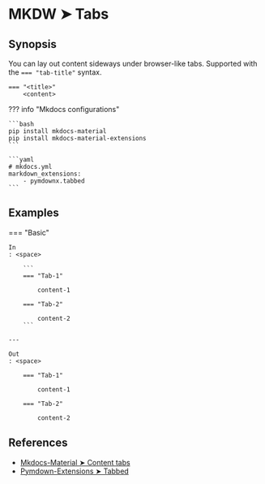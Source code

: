 # MKDW ➤ Tabs

## Synopsis

You can lay out content sideways under browser-like tabs. Supported with the `=== "tab-title"` syntax.

```
=== "<title>"
    <content>
```

??? info "Mkdocs configurations"

    ```bash
    pip install mkdocs-material
    pip install mkdocs-material-extensions
    ```

    ```yaml
    # mkdocs.yml
    markdown_extensions:
        - pymdownx.tabbed
    ```

## Examples

=== "Basic"

    In
    : <space>

        ```
        === "Tab-1"

            content-1

        === "Tab-2"

            content-2
        ```

    ---

    Out
    : <space>

        === "Tab-1"

            content-1

        === "Tab-2"

            content-2

## References

- [Mkdocs-Material ➤ Content tabs](https://squidfunk.github.io/mkdocs-material-insiders/reference/)
- [Pymdown-Extensions ➤ Tabbed](https://facelessuser.github.io/pymdown-extensions/extensions/tabbed/)
